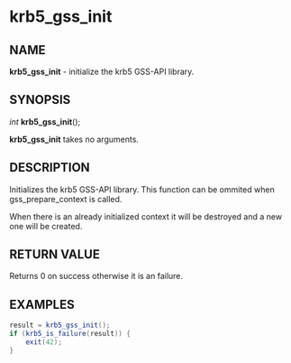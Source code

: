 # krb5_gss_init

## NAME

**krb5_gss_init** - initialize the krb5 GSS-API library.

## SYNOPSIS

*int* **krb5_gss_init**();

**krb5_gss_init** takes no arguments.

## DESCRIPTION

Initializes the krb5 GSS-API library. This function can be ommited when gss_prepare_context is called.

When there is an already initialized context it will be destroyed and a new one will be created.

## RETURN VALUE

Returns 0 on success otherwise it is an failure.

## EXAMPLES

```c#
result = krb5_gss_init();
if (krb5_is_failure(result)) {
	exit(42);
}
```
